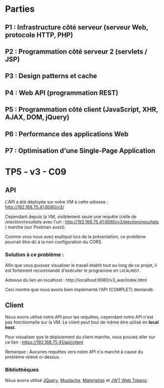 # Parties
## P1 : Infrastructure côté serveur (serveur Web, protocole HTTP, PHP)
## P2 : Programmation côté serveur 2 (servlets / JSP)
## P3 : Design patterns et cache
## P4 : Web API (programmation REST)
## P5 : Programmation côté client (JavaScript, XHR, AJAX, DOM, jQuery)
## P6 : Performance des applications Web
## P7 : Optimisation d'une Single-Page Application

# TP5 - v3 - C09

## API

L'API a été déployée sur notre VM à cette adresse : http://192.168.75.41:8080/v3/ 

Cependant depuis la VM, visiblement seule une requête (celle de _/election/resultats_ avec l'url : http://192.168.75.41:8080/v3/election/resultats ) marche (sur Postman aussi).

Comme vous nous avez expliqué lors de la présentation, ce problème pourrait être dû à la non configuration du CORS.

### Solution à ce problème :

Afin que vous puissez visualiser le travail établit tout au long de ce projet, il est fortement recommandé d'exécuter le programme en `LOCALHOST`.

Adresse du lien en localhost : http://localhost:8080/v3_war/index.html

Ceci montre que nous avons bien implémenté l'API (COMPLET) demandé.

## Client

Nous avons utilisé notre API pour les requêtes, cependant notre API n'est pas fonctionnelle sur la VM. Le client peut tout de même être utilisé en **local host**.

Pour visualiser que le déploiement du client marche, vous pouvez aller sur ce lien : https://192.168.75.41/api/client

Remarque : Aucunes requêtes vers notre API n'a marché à cause du problème relevé ci-dessus.

### Bibliothèques
Nous avons utilisé [JQuery](https://jquery.com), [Mustache](https://github.com/janl/mustache.js), [Materialize](https://materializecss.com) et [JWT Web Tokens](https://jwt.io/).

